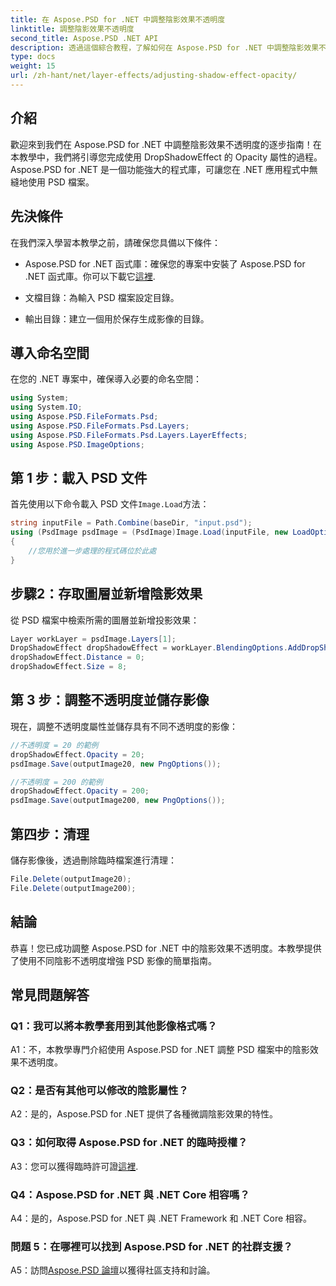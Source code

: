```yaml
---
title: 在 Aspose.PSD for .NET 中調整陰影效果不透明度
linktitle: 調整陰影效果不透明度
second_title: Aspose.PSD .NET API
description: 透過這個綜合教程，了解如何在 Aspose.PSD for .NET 中調整陰影效果不透明度。
type: docs
weight: 15
url: /zh-hant/net/layer-effects/adjusting-shadow-effect-opacity/
---
```

## 介紹

歡迎來到我們在 Aspose.PSD for .NET 中調整陰影效果不透明度的逐步指南！在本教學中，我們將引導您完成使用 DropShadowEffect 的 Opacity 屬性的過程。 Aspose.PSD for .NET 是一個功能強大的程式庫，可讓您在 .NET 應用程式中無縫地使用 PSD 檔案。

## 先決條件

在我們深入學習本教學之前，請確保您具備以下條件：

-  Aspose.PSD for .NET 函式庫：確保您的專案中安裝了 Aspose.PSD for .NET 函式庫。你可以下載它[這裡](https://releases.aspose.com/psd/net/).

- 文檔目錄：為輸入 PSD 檔案設定目錄。

- 輸出目錄：建立一個用於保存生成影像的目錄。

## 導入命名空間

在您的 .NET 專案中，確保導入必要的命名空間：

```csharp
using System;
using System.IO;
using Aspose.PSD.FileFormats.Psd;
using Aspose.PSD.FileFormats.Psd.Layers;
using Aspose.PSD.FileFormats.Psd.Layers.LayerEffects;
using Aspose.PSD.ImageOptions;
```

## 第 1 步：載入 PSD 文件

首先使用以下命令載入 PSD 文件`Image.Load`方法：

```csharp
string inputFile = Path.Combine(baseDir, "input.psd");
using (PsdImage psdImage = (PsdImage)Image.Load(inputFile, new LoadOptions()))
{
    //您用於進一步處理的程式碼位於此處
}
```

## 步驟2：存取圖層並新增陰影效果

從 PSD 檔案中檢索所需的圖層並新增投影效果：

```csharp
Layer workLayer = psdImage.Layers[1];
DropShadowEffect dropShadowEffect = workLayer.BlendingOptions.AddDropShadow();
dropShadowEffect.Distance = 0;
dropShadowEffect.Size = 8;
```

## 第 3 步：調整不透明度並儲存影像

現在，調整不透明度屬性並儲存具有不同不透明度的影像：

```csharp
//不透明度 = 20 的範例
dropShadowEffect.Opacity = 20;
psdImage.Save(outputImage20, new PngOptions());

//不透明度 = 200 的範例
dropShadowEffect.Opacity = 200;
psdImage.Save(outputImage200, new PngOptions());
```

## 第四步：清理

儲存影像後，透過刪除臨時檔案進行清理：

```csharp
File.Delete(outputImage20);
File.Delete(outputImage200);
```

## 結論

恭喜！您已成功調整 Aspose.PSD for .NET 中的陰影效果不透明度。本教學提供了使用不同陰影不透明度增強 PSD 影像的簡單指南。

## 常見問題解答

### Q1：我可以將本教學套用到其他影像格式嗎？

A1：不，本教學專門介紹使用 Aspose.PSD for .NET 調整 PSD 檔案中的陰影效果不透明度。

### Q2：是否有其他可以修改的陰影屬性？

A2：是的，Aspose.PSD for .NET 提供了各種微調陰影效果的特性。

### Q3：如何取得 Aspose.PSD for .NET 的臨時授權？

 A3：您可以獲得臨時許可證[這裡](https://purchase.aspose.com/temporary-license/).

### Q4：Aspose.PSD for .NET 與 .NET Core 相容嗎？

A4：是的，Aspose.PSD for .NET 與 .NET Framework 和 .NET Core 相容。

### 問題 5：在哪裡可以找到 Aspose.PSD for .NET 的社群支援？

 A5：訪問[Aspose.PSD 論壇](https://forum.aspose.com/c/psd/34)以獲得社區支持和討論。